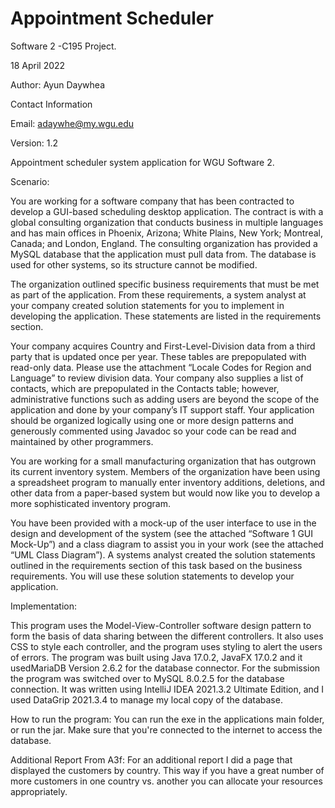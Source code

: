 # Appointment Scheduler
Software 2 -C195 Project.

18 April 2022

Author: Ayun Daywhea

Contact Information

Email: adaywhe@my.wgu.edu

Version: 1.2

Appointment scheduler system application for WGU Software 2.

Scenario:

You are working for a software company that has been contracted to develop a GUI-based scheduling desktop application. The contract is with a global consulting organization that conducts business in multiple languages and has main offices in Phoenix, Arizona; White Plains, New York; Montreal, Canada; and London, England. The consulting organization has provided a MySQL database that the application must pull data from. The database is used for other systems, so its structure cannot be modified.

The organization outlined specific business requirements that must be met as part of the application. From these requirements, a system analyst at your company created solution statements for you to implement in developing the application. These statements are listed in the requirements section.

Your company acquires Country and First-Level-Division data from a third party that is updated once per year. These tables are prepopulated with read-only data. Please use the attachment “Locale Codes for Region and Language” to review division data. Your company also supplies a list of contacts, which are prepopulated in the Contacts table; however, administrative functions such as adding users are beyond the scope of the application and done by your company’s IT support staff. Your application should be organized logically using one or more design patterns and generously commented using Javadoc so your code can be read and maintained by other programmers.

You are working for a small manufacturing organization that has outgrown its current inventory system. Members of the organization have been using a spreadsheet program to manually enter inventory additions, deletions, and other data from a paper-based system but would now like you to develop a more sophisticated inventory program.

You have been provided with a mock-up of the user interface to use in the design and development of the system (see the attached “Software 1 GUI Mock-Up”) and a class diagram to assist you in your work (see the attached “UML Class Diagram”). A systems analyst created the solution statements outlined in the requirements section of this task based on the business requirements. You will use these solution statements to develop your application.

Implementation:

This program uses the Model-View-Controller software design pattern to form the basis of data sharing between the different controllers. It also uses CSS to style each controller, and the program uses styling to alert the users of errors.
The program was built using Java 17.0.2, JavaFX 17.0.2 and it usedMariaDB Version 2.6.2 for the database connector. For the submission the program was switched over to MySQL 8.0.2.5 for the database connection.
It was written using IntelliJ IDEA 2021.3.2 Ultimate Edition, and I used DataGrip 2021.3.4 to manage my local copy of the database.

How to run the program:
You can run the exe in the applications main folder, or run the jar. Make sure that you're connected to the internet to access the database.

Additional Report From A3f:
For an additional report I did a page that displayed the customers by country. This way if you have a great number of more customers in one country vs. another you can allocate your resources appropriately.